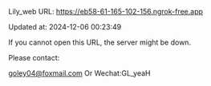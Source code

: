 Lily_web URL: https://eb58-61-165-102-156.ngrok-free.app

Updated at: 2024-12-06 00:23:49

If you cannot open this URL, the server might be down.

Please contact: 

goley04@foxmail.com Or Wechat:GL_yeaH